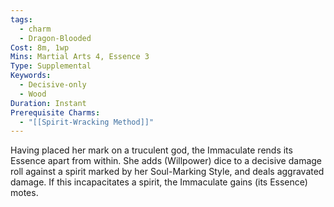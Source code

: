 ```yaml
---
tags:
  - charm
  - Dragon-Blooded
Cost: 8m, 1wp
Mins: Martial Arts 4, Essence 3
Type: Supplemental
Keywords:
  - Decisive-only
  - Wood
Duration: Instant
Prerequisite Charms:
  - "[[Spirit-Wracking Method]]"
---
```

Having placed her mark on a truculent god, the Immaculate rends its Essence apart from within. She adds (Willpower) dice to a decisive damage roll against a spirit marked by her Soul-Marking Style, and deals aggravated damage. If this incapacitates a spirit, the Immaculate gains (its Essence) motes.